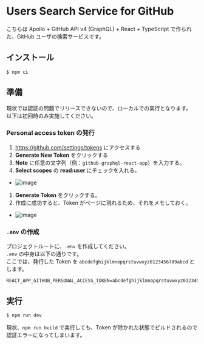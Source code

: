 # Users Search Service for GitHub

こちらは Apollo + GitHub API v4 (GraphQL) + React + TypeScript で作られた、GitHub ユーザの検索サービスです。

## インストール

```
$ npm ci
```

## 準備

現状では認証の問題でリリースできないので、ローカルでの実行となります。  
以下は初回時のみ実施してください。

### Personal access token の発行

1. https://github.com/settings/tokens にアクセスする
1. **Generate New Token** をクリックする
1. **Note** に任意の文字列（例：`github-graphql-react-app`）を入力する。
1. **Select scopes** の **read:user** にチェックを入れる。
  - ![image](https://user-images.githubusercontent.com/10681108/76375668-bbc2da00-6389-11ea-8a51-828de2f262a8.png)
1. **Generate Token** をクリックする。
1. 作成に成功すると、Token がページに現れるため、それをメモしておく。
  - ![image](https://user-images.githubusercontent.com/10681108/76374843-a482ed00-6387-11ea-9ed8-d249f32e2bb9.png)

### `.env` の作成

プロジェクトルートに、`.env` を作成してください。  
`.env` の中身は以下の通りです。  
ここでは、発行した Token を `abcdefghijklmnopqrstuvwxyz0123456789abcd` とします。

```
REACT_APP_GITHUB_PERSONAL_ACCESS_TOKEN=abcdefghijklmnopqrstuvwxyz0123456789abcd
```

## 実行

```
$ npm run dev
```

現状、`npm run build` で実行しても、Token が除かれた状態でビルドされるので認証エラーになってしまいます。
